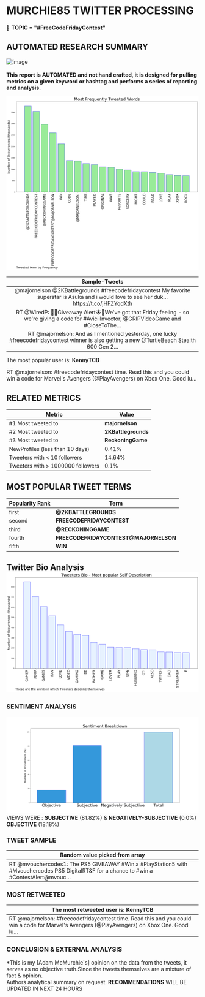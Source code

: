 # MURCHIE85 TWITTER PROCESSING 
&#x1F34E; **TOPIC = "#FreeCodeFridayContest"**

## AUTOMATED RESEARCH SUMMARY

![image](https://marketingplatform.google.com/about/static/images/gmp/analytics-smb-benefit.jpg)
<br></br>
<b> This report is AUTOMATED and not hand crafted, it is designed for pulling metrics on a given keyword or hashtag and performs a series of reporting and analysis.</b>



![image](TWEETS.png)



|                **Sample-Tweets**        |
| :-------------: |
| @majornelson @2KBattlegrounds #freecodefridaycontest My favorite superstar is Asuka and i would love to see her duk… https://t.co/jHFZYqdXth |
| RT @WiredP: 🚨🏁Giveaway Alert☀️🚨We've got that Friday feeling - so we're giving a code for #AviciiInvector, @GRIPVideoGame and #CloseToThe… |
| RT @majornelson: And as I mentioned yesterday, one lucky #freecodefridaycontest winner is also getting a new @TurtleBeach Stealth 600 Gen 2… |

The most popular user is: **KennyTCB**
<div class="alert alert-block alert-danger"> RT @majornelson: #freecodefridaycontest time. Read this and you could win a code for Marvel's Avengers (@PlayAvengers) on Xbox One. Good lu…</div>

## RELATED METRICS<br>
| Metric | Value |
| ------------- | ------------- |
| #1 Most tweeted to  | **majornelson** |
| #2 Most tweeted to  | **2KBattlegrounds** |
| #3 Most tweeted to  | **ReckoningGame** |
| NewProfiles (less than 10 days) | 0.41%  |
| Tweeters with < 10 followers  | 14.64%|
| Tweeters with > 1000000 followers  | 0.1%  |



## MOST POPULAR TWEET TERMS 


| Popularity Rank  | Term |
| ------------- | ------------- |
| first  | **@2KBATTLEGROUNDS**  |
| second  | **FREECODEFRIDAYCONTEST**  |
| third  | **@RECKONINGGAME** |
| fourth  | **FREECODEFRIDAYCONTEST@MAJORNELSON**  |
| fifth  | **WIN**  |


## Twitter Bio Analysis![image](BIO.png)
### SENTIMENT ANALYSIS
![image](sentiment.png)
VIEWS WERE : **SUBJECTIVE**  (81.82%) & **NEGATIVELY-SUBJECTIVE** (0.0%) **OBJECTIVE** (18.18%)

### TWEET SAMPLE 
| Random value picked from array |
| ------------- |
|RT @mvouchercodes1: The PS5 GIVEAWAY #Win a #PlayStation5 with #Mvouchercodes PS5 DigitalRT&amp;F for a chance to #win a #ContestAlert@mvouc… |

### MOST RETWEETED 

| The most retweeted user is: **KennyTCB**  |
| ------------- |
| RT @majornelson: #freecodefridaycontest time. Read this and you could win a code for Marvel's Avengers (@PlayAvengers) on Xbox One. Good lu… |

### CONCLUSION & EXTERNAL ANALYSIS

*This is my [Adam McMurchie`s] opinion on the data from the tweets, it serves as no objective truth.Since the tweets themselves are a mixture of fact & opinion.<br>
Authors analytical summary on request.
**RECOMMENDATIONS** WILL BE UPDATED IN NEXT  24 HOURS <br>